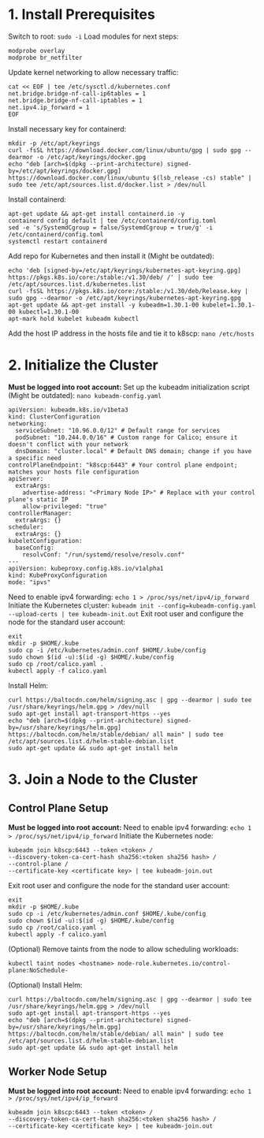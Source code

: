 # 1. Install Prerequisites
Switch to root:
`sudo -i`
Load modules for next steps:
```
modprobe overlay
modprobe br_netfilter
```
Update kernel networking to allow necessary traffic:
```
cat << EOF | tee /etc/sysctl.d/kubernetes.conf
net.bridge.bridge-nf-call-ip6tables = 1
net.bridge.bridge-nf-call-iptables = 1
net.ipv4.ip_forward = 1
EOF
```
Install necessary key for containerd:
```
mkdir -p /etc/apt/keyrings
curl -fsSL https://download.docker.com/linux/ubuntu/gpg | sudo gpg --dearmor -o /etc/apt/keyrings/docker.gpg
echo "deb [arch=$(dpkg --print-architecture) signed-by=/etc/apt/keyrings/docker.gpg] https://download.docker.com/linux/ubuntu $(lsb_release -cs) stable" | sudo tee /etc/apt/sources.list.d/docker.list > /dev/null
```
Install containerd:
```
apt-get update && apt-get install containerd.io -y
containerd config default | tee /etc/containerd/config.toml
sed -e 's/SystemdCgroup = false/SystemdCgroup = true/g' -i /etc/containerd/config.toml
systemctl restart containerd
```
Add repo for Kubernetes and then install it (Might be outdated):
```
echo 'deb [signed-by=/etc/apt/keyrings/kubernetes-apt-keyring.gpg] https://pkgs.k8s.io/core:/stable:/v1.30/deb/ /' | sudo tee /etc/apt/sources.list.d/kubernetes.list
curl -fsSL https://pkgs.k8s.io/core:/stable:/v1.30/deb/Release.key | sudo gpg --dearmor -o /etc/apt/keyrings/kubernetes-apt-keyring.gpg
apt-get update && apt-get install -y kubeadm=1.30.1-00 kubelet=1.30.1-00 kubectl=1.30.1-00
apt-mark hold kubelet kubeadm kubectl
```
Add the host IP address in the hosts file and tie it to k8scp:
`nano /etc/hosts`
# 2. Initialize the Cluster
**Must be logged into root account:**
Set up the kubeadm initialization script (Might be outdated):
`nano kubeadm-config.yaml`
```
apiVersion: kubeadm.k8s.io/v1beta3
kind: ClusterConfiguration
networking:
  serviceSubnet: "10.96.0.0/12" # Default range for services
  podSubnet: "10.244.0.0/16" # Custom range for Calico; ensure it doesn't conflict with your network
  dnsDomain: "cluster.local" # Default DNS domain; change if you have a specific need
controlPlaneEndpoint: "k8scp:6443" # Your control plane endpoint; matches your hosts file configuration
apiServer:
  extraArgs:
    advertise-address: "<Primary Node IP>" # Replace with your control plane's static IP
    allow-privileged: "true"
controllerManager:
  extraArgs: {}
scheduler:
  extraArgs: {}
kubeletConfiguration:
  baseConfig:
    resolvConf: "/run/systemd/resolve/resolv.conf"
---
apiVersion: kubeproxy.config.k8s.io/v1alpha1
kind: KubeProxyConfiguration
mode: "ipvs"
```
Need to enable ipv4 forwarding:
`echo 1 > /proc/sys/net/ipv4/ip_forward`
Initiate the Kubernetes cl;uster:
`kubeadm init --config=kubeadm-config.yaml --upload-certs | tee kubeadm-init.out`
Exit root user and configure the node for the standard user account:
```
exit
mkdir -p $HOME/.kube
sudo cp -i /etc/kubernetes/admin.conf $HOME/.kube/config
sudo chown $(id -u):$(id -g) $HOME/.kube/config
sudo cp /root/calico.yaml .
kubectl apply -f calico.yaml
```
Install Helm:
```
curl https://baltocdn.com/helm/signing.asc | gpg --dearmor | sudo tee /usr/share/keyrings/helm.gpg > /dev/null
sudo apt-get install apt-transport-https --yes
echo "deb [arch=$(dpkg --print-architecture) signed-by=/usr/share/keyrings/helm.gpg] https://baltocdn.com/helm/stable/debian/ all main" | sudo tee /etc/apt/sources.list.d/helm-stable-debian.list
sudo apt-get update && sudo apt-get install helm
```

# 3. Join a Node to the Cluster
## Control Plane Setup
**Must be logged into root account:**
Need to enable ipv4 forwarding:
`echo 1 > /proc/sys/net/ipv4/ip_forward`
Initiate the Kubernetes node:
```
kubeadm join k8scp:6443 --token <token> /
--discovery-token-ca-cert-hash sha256:<token sha256 hash> /
--control-plane /
--certificate-key <certificate key> | tee kubeadm-join.out
```
Exit root user and configure the node for the standard user account:
```
exit
mkdir -p $HOME/.kube
sudo cp -i /etc/kubernetes/admin.conf $HOME/.kube/config
sudo chown $(id -u):$(id -g) $HOME/.kube/config
sudo cp /root/calico.yaml .
kubectl apply -f calico.yaml
```
(Optional) Remove taints from the node to allow scheduling workloads:
```
kubectl taint nodes <hostname> node-role.kubernetes.io/control-plane:NoSchedule-
```

(Optional) Install Helm:
```
curl https://baltocdn.com/helm/signing.asc | gpg --dearmor | sudo tee /usr/share/keyrings/helm.gpg > /dev/null
sudo apt-get install apt-transport-https --yes
echo "deb [arch=$(dpkg --print-architecture) signed-by=/usr/share/keyrings/helm.gpg] https://baltocdn.com/helm/stable/debian/ all main" | sudo tee /etc/apt/sources.list.d/helm-stable-debian.list
sudo apt-get update && sudo apt-get install helm
```
## Worker Node Setup
**Must be logged into root account:**
Need to enable ipv4 forwarding:
`echo 1 > /proc/sys/net/ipv4/ip_forward`
```
kubeadm join k8scp:6443 --token <token> /
--discovery-token-ca-cert-hash sha256:<token sha256 hash> /
--certificate-key <certificate key> | tee kubeadm-join.out
```
